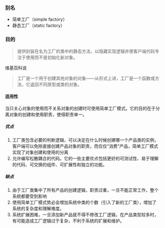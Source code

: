 

### 别名

- 简单工厂（simple factory）
- 静态工厂（static factory）

### 目的

> 提供封装在名为工厂的类中的静态方法，以隐藏实现逻辑并使客户端代码专注于使用而不是初始化新对象。

维基百科说

> 工厂是一个用于创建其他对象的对象——从形式上讲，工厂是一个函数或方法，它返回不同原型或类的对象。

#### 适用性

当只关心对象的使用而不关系对象的创建时可使用简单工厂模式。它的目的在于分离对象的创建和使用职责，使得职责单一。

##### 优点

1. 工厂类包含必要的判断逻辑，可以决定在什么时候创建哪一个产品类的实例，客户端可以免除直接创建产品对象的职责，而仅仅“消费”产品，简单工厂模式实现了对象创建和使用的分离
2. 允许编写松散耦合的代码。它的一些主要优点包括更好的可测试性、易于理解的代码、可交换的组件、可扩展性和独立的功能。

##### 缺点

1. 由于工厂类集中了所有产品的创建逻辑，职责过重，一旦不能正常工作，整个系统都要受到影响
2. 使用简单工厂模式势必会增加系统中类的个数（引入了新的工厂类），增加了系统的复杂度和理解难度。
3. 系统扩展困难，一旦添加新产品就不得不修改工厂逻辑，在产品类型较多时，有可能造成工厂逻辑过于复杂，不利于系统的扩展和维护。

